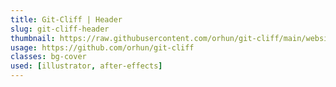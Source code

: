 ```yaml
---
title: Git-Cliff | Header
slug: git-cliff-header
thumbnail: https://raw.githubusercontent.com/orhun/git-cliff/main/website/static/img/git-cliff-anim.gif
usage: https://github.com/orhun/git-cliff
classes: bg-cover
used: [illustrator, after-effects]
---
```


